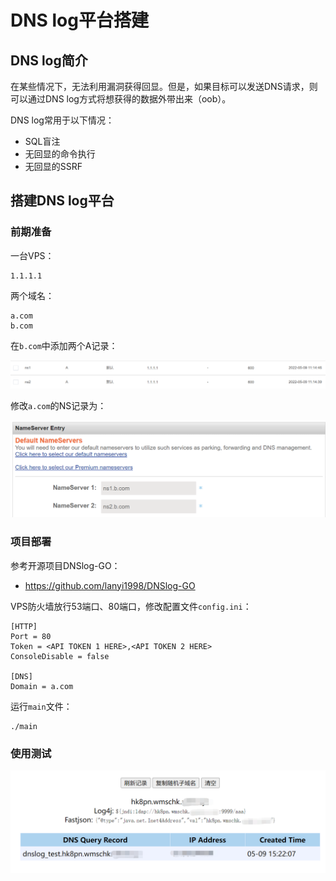 # DNS log平台搭建

## DNS log简介

在某些情况下，无法利用漏洞获得回显。但是，如果目标可以发送DNS请求，则可以通过DNS log方式将想获得的数据外带出来（oob）。

DNS log常用于以下情况：

- SQL盲注
- 无回显的命令执行
- 无回显的SSRF

## 搭建DNS log平台

### 前期准备

一台VPS：

```
1.1.1.1
```

两个域名：

```
a.com
b.com
```

在`b.com`中添加两个A记录：

![image-20220509150850946](./images/202205091508042.png)

修改`a.com`的NS记录为：

![image-20220509151352683](./images/202205091513716.png)

### 项目部署

参考开源项目DNSlog-GO：

- https://github.com/lanyi1998/DNSlog-GO

VPS防火墙放行53端口、80端口，修改配置文件`config.ini`：

```
[HTTP]
Port = 80
Token = <API TOKEN 1 HERE>,<API TOKEN 2 HERE>
ConsoleDisable = false

[DNS]
Domain = a.com
```

运行`main`文件：

```
./main
```

### 使用测试

![image-20220509152556402](./images/202205091525438.png)